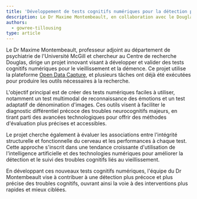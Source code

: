 ```yaml
---
title: 'Développement de tests cognitifs numériques pour la détection précoce de la démence'
description: Le Dr Maxime Montembeault, en collaboration avec le Douglas Neuroinformatics Platform, développe des tests cognitifs numériques pour la plateforme Open Data Capture afin d'améliorer le diagnostic précoce de la démence. 
authors:
  - gowree-tillousing
type: article
---
```

Le Dr Maxime Montembeault, professeur adjoint au département de psychiatrie de l'Université McGill et chercheur au Centre de recherche Douglas, dirige un projet innovant visant à développer et valider des tests cognitifs numériques pour le vieillissement et la démence. Ce projet utilise la plateforme [Open Data Capture](https://opendatacapture.org/fr/), et plusieurs tâches ont déjà été exécutées pour produire les outils nécessaires à la recherche. 

L'objectif principal est de créer des tests numériques faciles à utiliser, notamment un test multimodal de reconnaissance des émotions et un test adaptatif de dénomination d'images. Ces outils visent à faciliter le diagnostic différentiel précoce des troubles neurocognitifs majeurs, en tirant parti des avancées technologiques pour offrir des méthodes d'évaluation plus précises et accessibles. 

Le projet cherche également à évaluer les associations entre l'intégrité structurelle et fonctionnelle du cerveau et les performances à chaque test. Cette approche s'inscrit dans une tendance croissante d'utilisation de l'intelligence artificielle et des technologies numériques pour améliorer la détection et le suivi des troubles cognitifs liés au vieillissement. 

En développant ces nouveaux tests cognitifs numériques, l'équipe du Dr Montembeault vise à contribuer à une détection plus précoce et plus précise des troubles cognitifs, ouvrant ainsi la voie à des interventions plus rapides et mieux ciblées.  